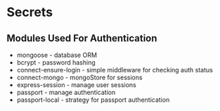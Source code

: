 # Secrets

## Modules Used For Authentication

- mongoose - database ORM
- bcrypt - password hashing
- connect-ensure-login - simple middleware for checking auth status
- connect-mongo - mongoStore for sessions
- express-session - manage user sessions
- passport - manage authentication
- passport-local - strategy for passport authentication
